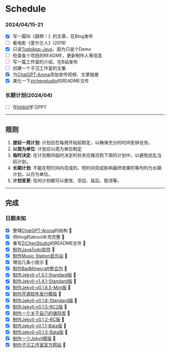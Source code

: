 # Schedule

### 2024/04/15-21

- [x] 写一篇叫《跳啊！》的文章，在Blog发布
- [ ] 看电影《爱尔兰人》(2019)
- [x] 只读[TodoApp-Java](https://github.com/zichenstudio/TodoApp-Java)，因为只是个Demo
- [ ] 检查各个项目的README，更新制作人等信息
- [ ] 写一篇工作室的介绍，在B站发布
- [ ] 创建一个子沉工作室的文集
- [x] 为[ChatGPT-Arona](https://github.com/zichenstudio/ChatGPT-Arona)添加宣传视频、文章链接
- [x] 美化一下[zichenstudio](https://github.com/zichenstudio/zichenstudio)的README文件

### 长期计划(2024/04)

- [ ] 在[bilibili](https://www.bilibili.com/video/BV1xf4y157Db/)学习PPT

----------

## 规则

1. **提前一周计划**: 计划应在每周开始前制定，以确保充分的时间安排任务。
2. **以周为单位**: 计划应以周为单位制定
3. **临时决定**: 在计划期间临时决定的任务应推迟到下周的计划中，以避免扰乱当前计划。
4. **长期计划**: 不能在短时间内完成的、短时间完成影响最终效果的等均列为长期计划，以月为单位。
5. **计划变更**: 任何计划都可以更改、添加、延后、取消等。

----------

## 完成

### 日期未知

- [x] 整理[ChatGPT-Arona](https://github.com/zichenstudio/ChatGPT-Arona)的结构 :tada:
- [x] 将blog的about补充完整 :tada:
- [x] 重写[ZiChenStudio](https://github.com/ZiChenStudio/ZiChenStudio)的README文件 :tada:
- [x] [制作JavaTodo软件](https://github.com/ZiChenStudio/TodoApp-Java) :tada:
- [x] [制作Music Station音乐站](https://github.com/ZiChenStudio/music-station) :tada:
- [x] 增加几条小提示 :tada:
- [x] [制作BadMinecraft整合包](https://github.com/ZiChenStudio/BADmcpack) :tada:
- [x] [制作Jekyll-v1.5.1-Standard版](https://github.com/ZiChenStudio/Efficiency_jekyll_theme) :tada:
- [x] [制作Jekyll-v1.4.1-Standard版](https://github.com/ZiChenStudio/Efficiency_jekyll_theme) :tada:
- [x] [制作Jekyll-v0.1.6.5-Mini版](https://github.com/ZiChenStudio/Efficiency_jekyll_theme) :tada:
- [x] [制作开源软件发行模版](https://github.com/ZiChenStudio/software-template) :tada:
- [x] [制作Jekyll-v0.1.6-Standard版](https://github.com/ZiChenStudio/Efficiency_jekyll_theme) :tada:
- [x] [制作Jekyll-v0.1.5-RC2版](https://github.com/ZiChenStudio/Efficiency_jekyll_theme) :tada:
- [x] [制作一个关于自己的储存库](https://github.com/ZiChenStudio/zichenstudio) :tada:
- [x] [制作Jekyll-v0.1.2-RC版](https://github.com/ZiChenStudio/Efficiency_jekyll_theme) :tada:
- [x] [制作Jekyll-v0.1.1-Bata版](https://github.com/ZiChenStudio/Efficiency_jekyll_theme) :tada:
- [x] [制作Jekyll-v0.1.0-Bata版](https://github.com/ZiChenStudio/Efficiency_jekyll_theme) :tada:
- [x] [制作一个Jekyll模版](https://github.com/ZiChenStudio/Efficiency_jekyll_theme) :tada:
- [x] [制作子沉工作室官方网站](https://github.com/ZiChenStudio/zichenstudioweb) :tada:
